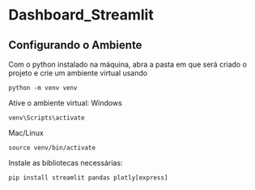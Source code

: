 # Dashboard_Streamlit

## Configurando o Ambiente
Com o python instalado na máquina, abra a pasta em que será criado o projeto e crie um ambiente virtual usando
```nginx
python -m venv venv
```
Ative o ambiente virtual:
Windows
```nginx
venv\Scripts\activate
```
Mac/Linux
```nginx
source venv/bin/activate
```
Instale as bibliotecas necessárias:
```nginx
pip install streamlit pandas plotly[express]
```
